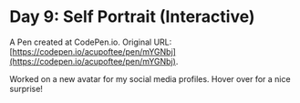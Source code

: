# Day 9: Self Portrait (Interactive)
 A Pen created at CodePen.io. Original URL: [https://codepen.io/acupoftee/pen/mYGNbj](https://codepen.io/acupoftee/pen/mYGNbj).

 Worked on a new avatar for my social media profiles. Hover over for a nice surprise!
